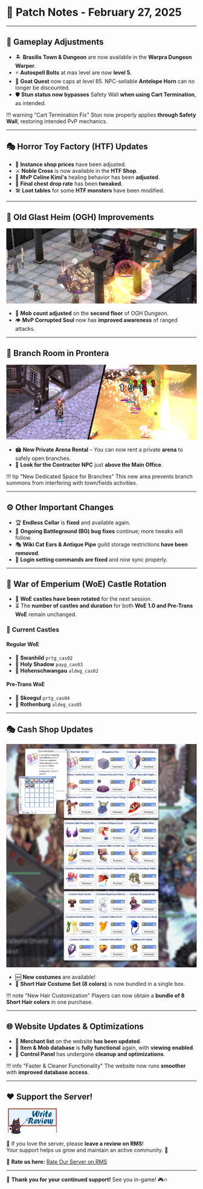 # 📝 **Patch Notes - February 27, 2025**

---

## 🚀 **Gameplay Adjustments**  

- 🏝️ **Brasilis Town & Dungeon** are now available in the **Warpra Dungeon Warper**.
- ⚡ **Autospell Bolts** at max level are now **level 5.**
- 🐐 **Goat Quest** now caps at level 85. NPC-sellable **Antelope Horn** can no longer be discounted.
- 🛡️ **Stun status now bypasses** Safety Wall **when using Cart Termination**, as intended.

!!! warning "Cart Termination Fix"
    Stun now properly applies **through Safety Wall**, restoring intended PvP mechanics.

---

## 🎭 **Horror Toy Factory (HTF) Updates**    

- 🏪 **Instance shop prices** have been adjusted.  
- ⚔️ **Noble Cross** is now available in the **HTF Shop**.  
- 🧟 **MvP Celine Kimi's** healing behavior has been **adjusted**.  
- 🎁 **Final chest drop rate** has been **tweaked**.  
- 🛠️ **Loot tables** for some **HTF monsters** have been modified.  

---

## 🏰 **Old Glast Heim (OGH) Improvements**  

![OGH Dungeon](img/uaro-ogh-update@2x.webp)  

- 🦴 **Mob count adjusted** on the **second floor** of OGH Dungeon.  
- 👁️ **MvP Corrupted Soul** now has **improved awareness** of ranged attacks.  

---

## 🌿 **Branch Room in Prontera**  

![Gameplay Adjustments](img/uaro-branch-room@2x.webp) 

- 🏟️ **New Private Arena Rental** – You can now rent a private **arena** to safely open branches.  
- 🎯 **Look for the Contractor NPC** just **above the Main Office**.  

!!! tip "New Dedicated Space for Branches"
    This new area prevents branch summons from interfering with town/fields activities.

---

## ⚙️ **Other Important Changes**  

- 🏆 **Endless Cellar** is **fixed** and available again.  
- 🔧 **Ongoing Battleground (BG) bug fixes** continue; more tweaks will follow.   
- 🎭 **Wiki Cat Ears & Antique Pipe** guild storage restrictions **have been removed**.  
- 🔄 **Login setting commands are fixed** and now sync properly.  

---

## 🏰 **War of Emperium (WoE) Castle Rotation**  

- 🔄 **WoE castles have been rotated** for the next session.  
- ⏳ The **number of castles and duration** for both **WoE 1.0 and Pre-Trans WoE** remain unchanged.  

### 🏯 **Current Castles**  

#### **Regular WoE**  
- 🏰 **Swanhild** `prtg_cas02`  
- 🏰 **Holy Shadow** `payg_cas03`  
- 🏰 **Hohenschwangau** `aldeg_cas02`  

#### **Pre-Trans WoE**  
- 🏰 **Skoegul** `prtg_cas04`  
- 🏰 **Rothenburg** `aldeg_cas05`  

---

## 🎭 **Cash Shop Updates**  

![Feb Cash](img/02272025-cashshop@2x.webp) 

- 🆕 **New costumes** are available!  
- 🎨 **Short Hair Costume Set (8 colors)** is now bundled in a single box. 

!!! note "New Hair Customization"
    Players can now obtain a **bundle of 8 Short Hair colors** in one purchase.

---

## 🌐 **Website Updates & Optimizations**  

- 🛒 **Merchant list** on the website **has been updated**.  
- 📖 **Item & Mob database** is **fully functional** again, with **viewing enabled**.  
- 🚀 **Control Panel** has undergone **cleanup and optimizations**.  

!!! info "Faster & Cleaner Functionality"
    The website now runs **smoother** with **improved database access**.

---

## ❤️ **Support the Server!**  

![Support](img/writereviewover2.gif) 

💬 If you love the server, please **leave a review on RMS**!  
Your support helps us grow and maintain an active community. 🚀  

📢 **Rate us here:** [Rate Our Server on RMS](https://ratemyserver.net/index.php?page=detailedlistserver&serid=22102&itv=6&url_sname=UARO%20World%20of%20your%20dream)  

---

🎉 **Thank you for your continued support!** See you in-game! 🎮🔥  
